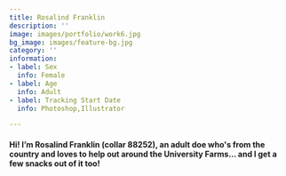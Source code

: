 ```yaml
---
title: Rosalind Franklin
description: ''
image: images/portfolio/work6.jpg
bg_image: images/feature-bg.jpg
category: ''
information:
- label: Sex
  info: Female
- label: Age
  info: Adult
- label: Tracking Start Date
  info: Photoshop,Illustrator

---
```

#### Hi! I’m Rosalind Franklin (collar 88252), an adult doe who's from the country and loves to help out around the University Farms… and I get a few snacks out of it too!